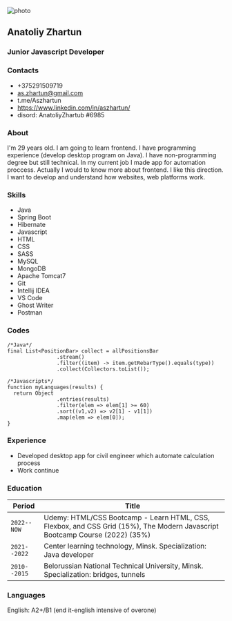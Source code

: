 ![photo](https://media-exp1.licdn.com/dms/image/C5603AQFX-Zt5jsLnWw/profile-displayphoto-shrink_800_800/0/1641145874697?e=1668038400&v=beta&t=3x8x3QE5umQ16e17dWNTpc-ADREovly2cHPhgxcVCxc)
## Anatoliy Zhartun
### Junior Javascript Developer

### Contacts
- +375291509719
- as.zhartun@gmail.com
- t.me/Aszhartun
- https://www.linkedin.com/in/aszhartun/
- disord: AnatoliyZhartub #6985

### About
I'm 29 years old. I am going to learn frontend. I have programming experience (develop desktop program on Java). I have non-programming degree but still technical. In my current job I made app for automation proccess. Actually I would to know more about frontend. I like this direction. I want to develop and understand how websites, web platforms work.

### Skills
- Java
- Spring Boot
- Hibernate
- Javascript
- HTML
- CSS
- SASS
- MySQL
- MongoDB
- Apache Tomcat7
- Git
- Intellij IDEA
- VS Code
- Ghost Writer
- Postman

### Codes
```
/*Java*/
final List<PositionBar> collect = allPositionsBar
                .stream()
                .filter((item) -> item.getRebarType().equals(type))
                .collect(Collectors.toList());
    
/*Javascripts*/
function myLanguages(results) {
  return Object
                .entries(results)
                .filter(elem => elem[1] >= 60)
                .sort((v1,v2) => v2[1] - v1[1])
                .map(elem => elem[0]);
}
```
### Experience

- Developed desktop app for civil engineer which automate calculation process
- Work continue

### Education
Period		|	Title
------------|------------
`2022--NOW`	|	Udemy: HTML/CSS Bootcamp - Learn HTML, CSS, Flexbox, and CSS Grid (15%), The Modern Javascript Bootcamp Course (2022) (35%)
`2021--2022`	|	Center learning technology, Minsk. Specialization: Java developer
`2010--2015`	|	Belorussian National Technical University, Minsk. Specialization: bridges, tunnels

### Languages
English: A2+/B1 (end it-english intensive of overone)